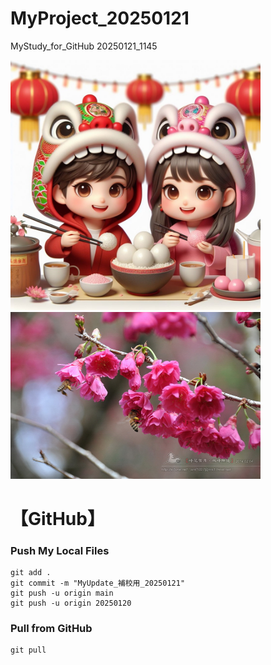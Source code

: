 # MyProject_20250121
MyStudy_for_GitHub 20250121_1145

<img src="1703169681398.jpg" width="400"> <img src="2014_0204_0866_update_share.jpg" width=400>
# 【GitHub】


### Push My Local Files
```git
git add . 
git commit -m "MyUpdate_補校用_20250121"
git push -u origin main
git push -u origin 20250120
```

### Pull from GitHub

```git
git pull 

```
